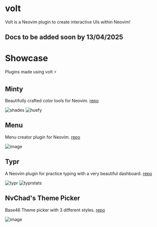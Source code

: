 # volt

Volt is a Neovim plugin to create interactive UIs within Neovim!

## Docs to be added soon by 13/04/2025

# Showcase

Plugins made using volt :zap:

## Minty

Beautifully crafted color tools for Neovim. [repo](https://github.com/NvChad/minty)

![shades](https://github.com/user-attachments/assets/d499748b-d9c8-4a92-89ba-bfce1814c275)
![huefy](https://github.com/user-attachments/assets/21f2c23d-94c6-4ccf-a0d0-ddf91f6bb5c1)

## Menu

Menu creator plugin for Neovim. [repo](https://github.com/NvChad/menu)

![image](https://github.com/user-attachments/assets/c8402279-b86d-432f-ad11-14a76c887ab1)

## Typr

A Neovim plugin for practice typing with a very beautiful dashboard. [repo](https://github.com/NvChad/typr)

![typr](https://github.com/user-attachments/assets/4426d1c4-c4d3-4da7-987a-3b4c4395a4b5)
![typrstats](https://github.com/user-attachments/assets/b1653de3-05f3-4b90-b35e-9341eed8bf3e)

## NvChad's Theme Picker

Base46 Theme picker with 3 different styles. [repo](https://github.com/NvChad/base46)

![image](https://github.com/user-attachments/assets/897e46f1-9ae2-4cc2-8fa2-64eff40a90dd)
